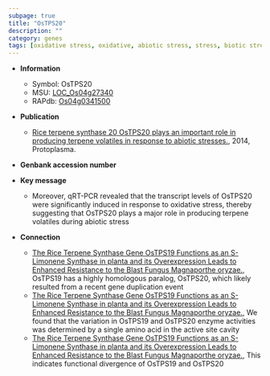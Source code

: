 ```yaml
---
subpage: true
title: "OsTPS20"
description: ""
category: genes
tags: [oxidative stress, oxidative, abiotic stress, stress, biotic stress]
---
```


* **Information**  
    + Symbol: OsTPS20  
    + MSU: [LOC_Os04g27340](http://rice.plantbiology.msu.edu/cgi-bin/ORF_infopage.cgi?orf=LOC_Os04g27340)  
    + RAPdb: [Os04g0341500](http://rapdb.dna.affrc.go.jp/viewer/gbrowse_details/irgsp1?name=Os04g0341500)  

* **Publication**  
    + [Rice terpene synthase 20 OsTPS20 plays an important role in producing terpene volatiles in response to abiotic stresses.](http://www.ncbi.nlm.nih.gov/pubmed?term=Rice+terpene+synthase+20+OsTPS20+plays+an+important+role+in+producing+terpene+volatiles+in+response+to+abiotic+stresses.%5BTitle%5D), 2014, Protoplasma.

* **Genbank accession number**  

* **Key message**  
    + Moreover, qRT-PCR revealed that the transcript levels of OsTPS20 were significantly induced in response to oxidative stress, thereby suggesting that OsTPS20 plays a major role in producing terpene volatiles during abiotic stress

* **Connection**  
    + [The Rice Terpene Synthase Gene OsTPS19 Functions as an S-Limonene Synthase in planta and its Overexpression Leads to Enhanced Resistance to the Blast Fungus Magnaporthe oryzae.](http://www.ncbi.nlm.nih.gov/pubmed?term=The+Rice+Terpene+Synthase+Gene+OsTPS19+Functions+as+an+S-Limonene+Synthase+in+planta+and+its+Overexpression+Leads+to+Enhanced+Resistance+to+the+Blast+Fungus+Magnaporthe+oryzae.%5BTitle%5D),  OsTPS19 has a highly homologous paralog, OsTPS20, which likely resulted from a recent gene duplication event
    + [The Rice Terpene Synthase Gene OsTPS19 Functions as an S-Limonene Synthase in planta and its Overexpression Leads to Enhanced Resistance to the Blast Fungus Magnaporthe oryzae.](http://www.ncbi.nlm.nih.gov/pubmed?term=The+Rice+Terpene+Synthase+Gene+OsTPS19+Functions+as+an+S-Limonene+Synthase+in+planta+and+its+Overexpression+Leads+to+Enhanced+Resistance+to+the+Blast+Fungus+Magnaporthe+oryzae.%5BTitle%5D),  We found that the variation in OsTPS19 and OsTPS20 enzyme activities was determined by a single amino acid in the active site cavity
    + [The Rice Terpene Synthase Gene OsTPS19 Functions as an S-Limonene Synthase in planta and its Overexpression Leads to Enhanced Resistance to the Blast Fungus Magnaporthe oryzae.](http://www.ncbi.nlm.nih.gov/pubmed?term=The+Rice+Terpene+Synthase+Gene+OsTPS19+Functions+as+an+S-Limonene+Synthase+in+planta+and+its+Overexpression+Leads+to+Enhanced+Resistance+to+the+Blast+Fungus+Magnaporthe+oryzae.%5BTitle%5D),  This indicates functional divergence of OsTPS19 and OsTPS20



